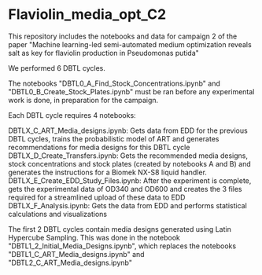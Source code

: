 # Flaviolin_media_opt_C2
This repository includes the notebooks and data for campaign 2 of the paper "Machine learning-led semi-automated medium optimization reveals salt as key for flaviolin production in Pseudomonas putida"

We performed 6 DBTL cycles. 

The notebooks "DBTL0_A_Find_Stock_Concentrations.ipynb" and  "DBTL0_B_Create_Stock_Plates.ipynb" must be ran before any experimental work is done, in preparation for the campaign.

Each DBTL cycle requires 4 notebooks:

DBTLX_C_ART_Media_designs.ipynb: Gets data from EDD for the previous DBTL cycles, trains the probabilistic model of ART and generates recommendations for media designs for this DBTL cycle
DBTLX_D_Create_Transfers.ipynb: Gets the recommended media designs, stock concentrations and stock plates (created by notebooks A and B) and generates the instructions for a Biomek NX-S8 liquid handler.
DBTLX_E_Create_EDD_Study_Files.ipynb: After the experiment is complete, gets the experimental data of OD340 and OD600 and creates the 3 files required for a streamlined upload of these data to EDD
DBTLX_F_Analysis.ipynb: Gets the data from EDD and performs statistical calculations and visualizations


The first 2 DBTL cycles contain media designs generated using Latin Hypercube Sampling. This was done in the notebook "DBTL1_2_Initial_Media_Designs.ipynb", which replaces the notebooks "DBTL1_C_ART_Media_designs.ipynb" and "DBTL2_C_ART_Media_designs.ipynb"



